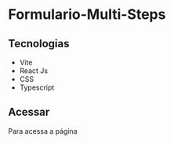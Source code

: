 # Formulario-Multi-Steps

## Tecnologias

- Vite
- React Js
- CSS
- Typescript

## Acessar

Para acessa a página 
